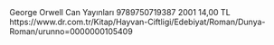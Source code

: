 
<catalogue>
  <book>
    <title> Hayvan Çiftliği </title>
    <author> George Orwell </author>
    <publisher> Can Yayınları </publisher>
    <isbn> 9789750719387 </isbn>
    <date> 2001 </date>
    <price> 14,00 TL </price>
    <url> https://www.dr.com.tr/Kitap/Hayvan-Ciftligi/Edebiyat/Roman/Dunya-Roman/urunno=0000000105409 </url>
  </book>       
